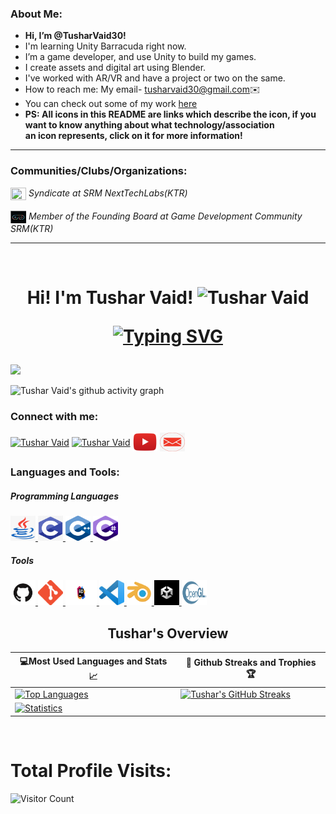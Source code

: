 ### About Me:
- <strong>Hi, I’m @TusharVaid30!</strong>
- I'm learning Unity Barracuda right now.
- I’m a game developer, and use Unity to build my games.
- I create assets and digital art using Blender.
- I've worked with AR/VR and have a project or two on the same.
- How to reach me: My email- tusharvaid30@gmail.com✉️<br>
- You can check out some of my work [here](http://loopinteractive.itch.io/)<br/>
- <strong>PS: All icons in this README are links which describe the icon, if you want to know anything about what technology/association<br/> an icon represents, click   on it for more information!</strong>

<hr/>

### Communities/Clubs/Organizations: 

  <a href="https://www.instagram.com/nexttechlab/?hl=en">
 <img src="https://user-images.githubusercontent.com/68727041/173084120-d2c33fd4-3fd7-4c2e-b172-4ba2e34ee01e.png" width="25px" height="20px" align="center"/></a> <i>Syndicate at SRM NextTechLabs(KTR)</i>
 
   <br>
   <br>
  <a href="https://www.instagram.com/gamedevcom.srm/">
 <img src="assets//clubs//gdc-icon.png" width="25px" height="20px" align="center"/></a> <i>Member of the Founding Board at Game Development Community SRM(KTR)</i>
 
 
  
  <br>
  <hr>
  <br>
  
  <h1 align="center">Hi! I'm Tushar Vaid!
  
<img  src="https://raw.githubusercontent.com/aemmadi/aemmadi/master/wave.gif" alt="Tushar Vaid" width="30px" height="30px">
 
[![Typing SVG](https://readme-typing-svg.herokuapp.com?font=Montserrat&color=%246333F5&vCenter=true&lines=A+Passionate+Game+Developer(Unity);I+work+with+AR+and+VR+development;Always+willing+to+learn+something+new)](https://git.io/typing-svg)

</h1>
<img src="https://user-images.githubusercontent.com/68727041/185744059-91902ec2-a72d-460e-8294-45541f038242.png"/>
<br/>

![Tushar Vaid's github activity graph](https://activity-graph.herokuapp.com/graph?username=TusharVaid30&theme=react-dark)
<br/>

<h3 align="left">Connect with me:</h3>
<p align="left">
  <a href="https://www.linkedin.com/in/tushar-vaid-97007015a/" target="blank">
    <img
      align="center"
      src="https://raw.githubusercontent.com/rahuldkjain/github-profile-readme-generator/master/src/images/icons/Social/linked-in-alt.svg"
      alt="Tushar Vaid"
      height="30"
      width="40"
  /></a>
  <a href="https://instagram.com/loop_interactive?igshid=YmMyMTA2M2Y=" target="blank"
    ><img
      align="center"
      src="https://raw.githubusercontent.com/rahuldkjain/github-profile-readme-generator/master/src/images/icons/Social/instagram.svg"
      alt="Tushar Vaid"
      height="30"
      width="40"
  /></a>
  <a href="https://youtube.com/channel/UC7SwpLyh5AijEWMiyctR0Cg" target="blank"
    ><img
      align="center"
      src="assets/connections/yt.png"
      alt="youtube"
      height="30"
      width="40"
  /></a>  
  <a href="mailto:tusharvaid30@gmail.com?'Reaching out to you'='Hi, I want to enquire about...'" rel="noopener" target="_blank">
    <img align="center" src="assets/connections/gmail.jpg" alt="email" height="30" width="40"/>
    </a>

</p>



<h3 align="left">Languages and Tools:</h3>
<h5 align="left">Programming Languages</h5>
    <a href="https://www.java.com/en/" target="_blank">
    <img
      src="assets/tools/java.png"
      alt="JAVA icon"
      width="40"
      height="40"
    />
  </a>
  <a href="https://www.cprogramming.com/" target="_blank">
    <img
      src="assets/tools/C.png"
      alt="C Programming"
      width="40"
      height="40"
    />
  </a>
    <a href="https://visualstudio.microsoft.com/vs/features/cplusplus/" target="_blank">
    <img
      src="assets/tools/C++.png"
      alt="C++ Programming"
      width="40"
      height="40"
    />
  </a>
  
  
   <a href="https://www.microsoft.com/en-us/download/details.aspx?id=7029" target="_blank">
   <img 
  src="assets\tools\c-sharp.png"
      alt="C# Programming"
      width="40"
      height="40">
  </a>
  
   <h5 align="left">Tools</h5>
   
  <a href="https://github.com" target="_blank">
    <img
      src="assets/tools/github-1.png"
      alt="Github!"
      width="40"
      height="40"
    />
  </a>
  
  <a href="https://git-scm.com" target="_blank">
    <img
      src="assets/tools/git.png"
      alt="git"
      width="40"
      height="40"
    />
  </a>
  
  <a href="https://www.jetbrains.com/rider/download/#section=windows" target="_blank">
   <img
      src="assets/tools/jetbrains_ryder.png"
      alt="Intellij-Ryder"
      width="50"
      height="40"
    />
  </a>
      
   <a href="https://code.visualstudio.com/download" target="_blank">
   <img
      src="assets/tools/vscode.jpg"
      alt="VS-Code"
      width="40"
      height="40"
    />
    </a>
    
   <a href="https://www.blender.org/download/" target="_blank">
   <img
      src="assets/tools/blender.png"
      alt="Blender"
      width="40"
      height="40"
    />
  
  
  <a href="https://unity3d.com/get-unity/download" target="_blank">
   <img
      src="assets/tools/unity_img.png"
      alt="Unity"
      width="40"
      height="40"
    />
  </a>
  
   <a href="https://www.opengl.org" target="_blank">
   <img
      src="assets/tools/open_gl.png"
      alt="Open GL"
      width="40"
      height="40"
    />
    </a>
    
 <br>
    
 <h2 align="center">Tushar's Overview</h2>
    

|💻Most Used Languages and Stats 📈|🎯 Github Streaks and Trophies 🏆|
|-----------------------------------|----------------------------------|
|[![Top Languages](https://github-readme-stats.vercel.app/api/top-langs/?username=TusharVaid30&show_icons=true&theme=midnight-purple&layout=compact&hide_title=true)](https://github.com/TusharVaid30)|[![Tushar's GitHub Streaks](https://github-readme-streak-stats.herokuapp.com/?user=TusharVaid30&theme=midnight-purple&hide_border=true)](https://github.com/TusharVaid30)
|[![Statistics](https://github-readme-stats.vercel.app/api?username=TusharVaid30&show_icons=true&theme=midnight-purple&hide_title=true)](https://github.com/TusharVaid30)|
<br>
<h1 >Total Profile Visits:</h1> 

![Visitor Count](https://profile-counter.glitch.me/TusharVaid30/count.svg)


  

  

  
  
